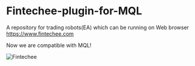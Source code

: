 # Fintechee-plugin-for-MQL

A repository for trading robots(EA) which can be running on Web browser https://www.fintechee.com

Now we are compatible with MQL!

![Fintechee](https://camo.githubusercontent.com/46eb635f8384478da2e80a3130e7d65fff4de7db/68747470733a2f2f7777772e66696e7465636865652e636f6d2f7670696d616765732f73657276696365732f6e657773637265656e73686f74312e706e67)
